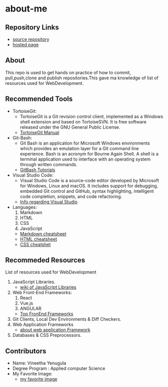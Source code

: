 #  about-me
## Repository Links
   * [source repository](https://github.com/vineetha1996/about-me)
   * [hosted page](https://vineetha1996.github.io/about-me/)
## About
   This repo is used to get hands on practice of how to commit, pull,push,clone and publish repositories.This gave ma knowledge of list of resources used for WebDevelopment.
## Recommended Tools
   * TortoiseGit:
     * TortoiseGit is a Git revision control client, implemented as a Windows shell extension and based on TortoiseSVN. It is free software released under the GNU General Public License.
     * [TortoiseGit Manual](https://tortoisegit.org/docs/tortoisegit/)
   * Git-Bash:
     * Git Bash is an application for Microsoft Windows environments which provides an emulation layer for a Git command line experience. Bash is an acronym for Bourne Again Shell. A shell is a terminal application used to interface with an operating system through written commands.
     * [GitBash Tutorials](https://www.atlassian.com/git/tutorials/git-bash)
   * Visual Studio Code:
     * Visual Studio Code is a source-code editor developed by Microsoft for Windows, Linux and macOS. It includes support for debugging, embedded Git control and GitHub, syntax highlighting, intelligent code completion, snippets, and code refactoring.
     * [Info regarding Visual Studio](https://en.wikipedia.org/wiki/Visual_Studio_Code)
   * Languages:
     1. Markdown
     2. HTML
     3. CSS
     4. JavaScript
       * [Markdown cheatsheet](http://nestacms.com/docs/creating-content/markdown-cheat-sheet)
       * [HTML cheatsheet](http://www.simplehtmlguide.com/cheatsheet.php)
       * [CSS cheatshet](https://www.w3schools.com/cssref/)
## Recommeded Resources   
   List of resources used for WebDevelopment
   1. JavaScript Libraries.
       * [wiki of JavaScript Libraries](https://en.wikipedia.org/wiki/List_of_JavaScript_libraries)
   2. Web Front-End Frameworks:
       1. React
       2. Vue.js 
       3. ANGULAR
       * [Top FronEnd Frameworks](https://existek.com/blog/top-front-end-frameworks-2020/) 
   3. Git Clients, Local Dev Environments & Diff Checkers.
   4. Web Application Frameworks
       * [about web application Framework](https://www.scnsoft.com/blog/web-application-framework) 
   5. Databases & CSS Preprocessors.
## Contributors
   * Name: Vineetha Yenugula
   * Degree Program : Applied computer Science
   * My Favorite Image:
        * [my favorite image](https://github.com/vineetha1996/about-me/blob/master/IMG_1232.JPG)




